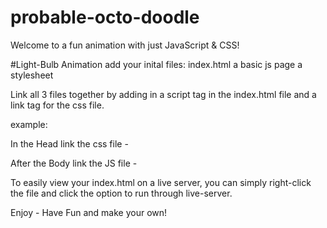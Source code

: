 # probable-octo-doodle
Welcome to a fun animation with just JavaScript & CSS!

#Light-Bulb Animation 
add your inital files:
    index.html
    a basic js page
    a stylesheet

Link all 3 files together by adding in a script tag in the index.html file and a link tag for the css file.

example: 

In the Head link the css file - 
        <link rel="stylesheet" type="text/css" href="style.css" />

After the Body link the JS file - 
        <script src="light.js"></script>

To easily view your index.html on a live server, you can simply right-click the file and click the option to run through live-server. 

Enjoy - Have Fun and make your own!
